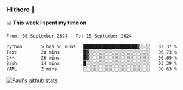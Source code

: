 ### Hi there 👋

📊 **This week I spent my time on**
<!--START_SECTION:waka-->

```txt
From: 08 September 2024 - To: 15 September 2024

Python       5 hrs 51 mins   ████████████████████▓░░░░   82.37 %
Text         28 mins         █▓░░░░░░░░░░░░░░░░░░░░░░░   06.73 %
C++          26 mins         █▓░░░░░░░░░░░░░░░░░░░░░░░   06.09 %
Bash         14 mins         █░░░░░░░░░░░░░░░░░░░░░░░░   03.39 %
YAML         2 mins          ░░░░░░░░░░░░░░░░░░░░░░░░░   00.63 %
```

<!--END_SECTION:waka-->


[![Paul's github stats](https://github-readme-stats.vercel.app/api?username=mickeyouyou&theme=dracula&show_icons=true)](https://github.com/anuraghazra/github-readme-stats)
